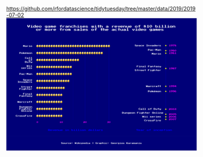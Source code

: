 https://github.com/rfordatascience/tidytuesday/tree/master/data/2019/2019-07-02
![](media_franchises.png)